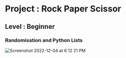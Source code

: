 # Project : Rock Paper Scissor
## Level : Beginner
### Randomisation and Python Lists

![Screenshot 2022-12-04 at 6 12 21 PM](https://user-images.githubusercontent.com/81766272/205521522-0c0354a5-3931-4f0c-b47c-a30864c2610c.png)
